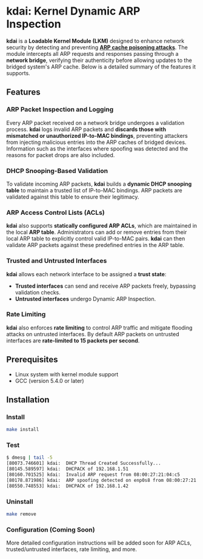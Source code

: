 # kdai: Kernel Dynamic ARP Inspection

**kdai** is a **Loadable Kernel Module (LKM)** designed to enhance network security by detecting and preventing [**ARP cache poisoning attacks**](https://en.wikipedia.org/wiki/ARP_spoofing). The module intercepts all ARP requests and responses passing through a **network bridge**, verifying their authenticity before allowing updates to the bridged system's ARP cache. Below is a detailed summary of the features it supports.
 
## Features

### ARP Packet Inspection and Logging
Every ARP packet received on a network bridge undergoes a validation process. **kdai** logs invalid ARP packets and **discards those with mismatched or unauthorized IP-to-MAC bindings**, preventing attackers from injecting malicious entries into the ARP caches of bridged devices. Information such as the interfaces where spoofing was detected and the reasons for packet drops are also included.

### DHCP Snooping-Based Validation
To validate incoming ARP packets, **kdai** builds a **dynamic DHCP snooping table** to maintain a trusted list of IP-to-MAC bindings. ARP packets are validated against this table to ensure their legitimacy.

### ARP Access Control Lists (ACLs)
**kdai** also supports **statically configured ARP ACLs**, which are maintained in the local **ARP table**. Administrators can add or remove entries from their local ARP table to explicitly control valid IP-to-MAC pairs. **kdai** can then validate ARP packets against these predefined entries in the ARP table.

### Trusted and Untrusted Interfaces
**kdai** allows each network interface to be assigned a **trust state**:
- **Trusted interfaces** can send and receive ARP packets freely, bypassing validation checks.
- **Untrusted interfaces** undergo Dynamic ARP Inspection.

### Rate Limiting
**kdai** also enforces **rate limiting** to control ARP traffic and mitigate flooding attacks on untrusted interfaces. By default ARP packets on untrusted interfaces are **rate-limited to 15 packets per second**.

## Prerequisites

- Linux system with kernel module support
- GCC (version 5.4.0 or later)

## Installation

### Install
```bash
make install
```
### Test
```bash
$ dmesg | tail -5
[80073.746601] kdai:  DHCP Thread Created Successfully...
[80145.589597] kdai:  DHCPACK of 192.168.1.51
[80160.701525] kdai:  Invalid ARP request from 08:00:27:21:04:c5
[80178.871986] kdai:  ARP spoofing detected on enp0s8 from 08:00:27:21:04:c5
[80550.748553] kdai:  DHCPACK of 192.168.1.42
```
### Uninstall
```bash
make remove
```

### Configuration (Coming Soon)
More detailed configuration instructions will be added soon for ARP ACLs, trusted/untrusted interfaces, rate limiting, and more.

